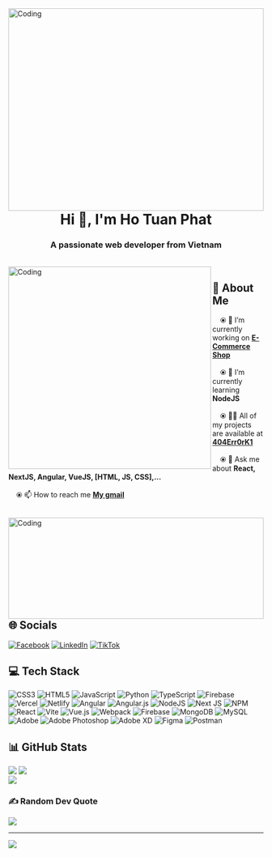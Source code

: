 <img align="left" alt="Coding" width="100%" height="400px" src="https://media.giphy.com/media/MCMHrLVUhsBW0ZgcAD/giphy.gif?cid=ecf05e47ad7683ozknz2hukklwhrwsmlwewyb1aqc0lwl332&ep=v1_gifs_related&rid=giphy.gif&ct=g" />

<h1 align="center">Hi 👋, I'm Ho Tuan Phat</h1>
<h3 align="center">A passionate web developer from Vietnam</h3></br>

<img align="left" alt="Coding" width="400" src="https://i.pinimg.com/originals/57/e3/53/57e353468c03daab4846f3c3418f436f.gif" />


## 💫 About Me
&nbsp;&nbsp;&nbsp;&nbsp;⦿ 🔭 I’m currently working on [**E-Commerce Shop**](https://github.com/404Err0rK1/Food-Tp.git)<br><br>
&nbsp;&nbsp;&nbsp;&nbsp;⦿ 🌱 I’m currently learning **NodeJS**<br><br>
&nbsp;&nbsp;&nbsp;&nbsp;⦿ 👨‍💻 All of my projects are available at [**404Err0rK1**](https://github.com/404Err0rK1)<br><br>
&nbsp;&nbsp;&nbsp;&nbsp;⦿ 💬 Ask me about **React, NextJS, Angular, VueJS, [HTML, JS, CSS],...**<br><br>
&nbsp;&nbsp;&nbsp;&nbsp;⦿ 📫 How to reach me [**My gmail**](404err0rk1@gmail.com)</br></br>

<img align="left" alt="Coding" width="100%" height="200px" src="https://media.giphy.com/media/1wq4Z3MvB8eGxvakbQ/giphy.gif?cid=ecf05e477bgpoouabadb0gwgdjfrnnw47lyslsf39idjeiko&ep=v1_gifs_search&rid=giphy.gif&ct=g" />

## 🌐 Socials
[![Facebook](https://img.shields.io/badge/Facebook-%231877F2.svg?logo=Facebook&logoColor=white)](https://www.facebook.com/404.Err0r.K1/) [![LinkedIn](https://img.shields.io/badge/LinkedIn-%230077B5.svg?logo=linkedin&logoColor=white)](https://www.linkedin.com/in/ho-tuan-phat-web-developer/) [![TikTok](https://img.shields.io/badge/TikTok-%23000000.svg?logo=TikTok&logoColor=white)](https://www.tiktok.com/@404err0rk1/) 

## 💻 Tech Stack
![CSS3](https://img.shields.io/badge/css3-%231572B6.svg?style=for-the-badge&logo=css3&logoColor=white) ![HTML5](https://img.shields.io/badge/html5-%23E34F26.svg?style=for-the-badge&logo=html5&logoColor=white) ![JavaScript](https://img.shields.io/badge/javascript-%23323330.svg?style=for-the-badge&logo=javascript&logoColor=%23F7DF1E) ![Python](https://img.shields.io/badge/python-3670A0?style=for-the-badge&logo=python&logoColor=ffdd54) ![TypeScript](https://img.shields.io/badge/typescript-%23007ACC.svg?style=for-the-badge&logo=typescript&logoColor=white) ![Firebase](https://img.shields.io/badge/firebase-%23039BE5.svg?style=for-the-badge&logo=firebase) ![Vercel](https://img.shields.io/badge/vercel-%23000000.svg?style=for-the-badge&logo=vercel&logoColor=white) ![Netlify](https://img.shields.io/badge/netlify-%23000000.svg?style=for-the-badge&logo=netlify&logoColor=#00C7B7) ![Angular](https://img.shields.io/badge/angular-%23DD0031.svg?style=for-the-badge&logo=angular&logoColor=white) ![Angular.js](https://img.shields.io/badge/angular.js-%23E23237.svg?style=for-the-badge&logo=angularjs&logoColor=white) ![NodeJS](https://img.shields.io/badge/node.js-6DA55F?style=for-the-badge&logo=node.js&logoColor=white) ![Next JS](https://img.shields.io/badge/Next-black?style=for-the-badge&logo=next.js&logoColor=white) ![NPM](https://img.shields.io/badge/NPM-%23CB3837.svg?style=for-the-badge&logo=npm&logoColor=white) ![React](https://img.shields.io/badge/react-%2320232a.svg?style=for-the-badge&logo=react&logoColor=%2361DAFB) ![Vite](https://img.shields.io/badge/vite-%23646CFF.svg?style=for-the-badge&logo=vite&logoColor=white) ![Vue.js](https://img.shields.io/badge/vue.js-%2335495e.svg?style=for-the-badge&logo=vuedotjs&logoColor=%234FC08D) ![Webpack](https://img.shields.io/badge/webpack-%238DD6F9.svg?style=for-the-badge&logo=webpack&logoColor=black) ![Firebase](https://img.shields.io/badge/Firebase-039BE5?style=for-the-badge&logo=Firebase&logoColor=white) ![MongoDB](https://img.shields.io/badge/MongoDB-%234ea94b.svg?style=for-the-badge&logo=mongodb&logoColor=white) ![MySQL](https://img.shields.io/badge/mysql-%2300000f.svg?style=for-the-badge&logo=mysql&logoColor=white) ![Adobe](https://img.shields.io/badge/adobe-%23FF0000.svg?style=for-the-badge&logo=adobe&logoColor=white) ![Adobe Photoshop](https://img.shields.io/badge/adobe%20photoshop-%2331A8FF.svg?style=for-the-badge&logo=adobe%20photoshop&logoColor=white) ![Adobe XD](https://img.shields.io/badge/Adobe%20XD-470137?style=for-the-badge&logo=Adobe%20XD&logoColor=#FF61F6) ![Figma](https://img.shields.io/badge/figma-%23F24E1E.svg?style=for-the-badge&logo=figma&logoColor=white) ![Postman](https://img.shields.io/badge/Postman-FF6C37?style=for-the-badge&logo=postman&logoColor=white)

## 📊 GitHub Stats
![](https://github-readme-stats.vercel.app/api?username=404Err0rK1&theme=dark&hide_border=false&include_all_commits=true&count_private=true)
![](https://github-readme-streak-stats.herokuapp.com/?user=404Err0rK1&theme=dark&hide_border=false)</br>
![](https://github-readme-stats.vercel.app/api/top-langs/?username=404Err0rK1&theme=dark&hide_border=false&include_all_commits=true&count_private=true&layout=compact)


### ✍️ Random Dev Quote
![](https://quotes-github-readme.vercel.app/api?type=horizontal&theme=dark)

---
[![](https://visitcount.itsvg.in/api?id=404Err0rK1&icon=0&color=0)](https://visitcount.itsvg.in)

<!-- Proudly created with GPRM ( https://gprm.itsvg.in ) -->
